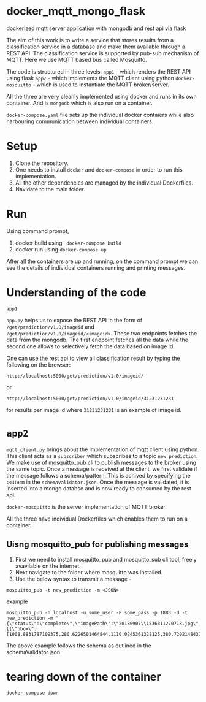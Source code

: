 # docker_mqtt_mongo_flask
dockerized mqtt server application with mongodb and rest api via flask

The aim of this work is to write a service that stores results from a classification service in a database and make them available through a REST API. The classification service is supported by pub-sub mechanism of MQTT. Here we use MQTT based bus called Mosquitto.

The code is structured in three levels.
``app1`` - which renders the REST API using flask 
``app2`` - which implements the MQTT client using python
``docker-mosquitto`` - which is used to instantiate the MQTT broker/server.


All the three are very cleanly implemented using docker and runs in its own container. And is ``mongodb`` which is also run on a container.

``docker-compose.yaml`` file sets up the individual docker contaiers while also harbouring communication between individual containers.

# Setup

1. Clone the repository.
2. One needs to install `docker` and `docker-compose` in order to run this implementation.
3. All the other dependencies are managed by the individual Dockerfiles.
4. Navidate to the main folder.
# Run

Using command prompt,

1. docker build using ``` docker-compose build```
2. docker run using ```docker-compose up```

After all the containers are up and running, on the command prompt we can see the details of individual containers running and printing messages.

# Understanding of the code

```app1```

`app.py` helps us to expose the REST API in the form of `/get/prediction/v1.0/imageid` and `/get/prediction/v1.0/imageid/<imageid>`.
These two endpoints fetches the data from the mongodb. The first endpoint fetches all the data while the second one allows to selectively fetch the data based on image id.

One can use the rest api to view all classification result by typing the following on the browser:
```
http://localhost:5000/get/prediction/v1.0/imageid/
```
or
```
http://localhost:5000/get/prediction/v1.0/imageid/31231231231
```
for results per image id where `31231231231` is an example of image id.


# ```app2```

`mqtt_client.py` brings about the implementation of mqtt client using python. This client acts as a `subscriber` which subscribes to a topic `new_prediction`. We make use of mosquitto_pub cli to publish messages to the broker using the same topic. Once a message is received at the client, we first validate if the message follows a schema/pattern. This is achived by specifying the pattern in the ``schemaValidator.json``.
Once the message is validated, it is inserted into a mongo databse and is now ready to consumed by the rest api.

```docker-mosquitto``` is the server implementation of MQTT broker.

All the three have individual Dockerfiles which enables them to run on a container.

## Uisng mosquitto_pub for publishing messages

1. First we need to install mosquitto_pub and mosquitto_sub cli tool, freely avavilable on the internet.
2. Next navigate to the folder where mosquitto was installed.
3. Use the below syntax to transmit a message - 
```
mosquitto_pub -t new_prediction -m <JSON>
```
example
```
mosquitto_pub -h localhost -u some_user -P some_pass -p 1883 -d -t new_prediction -m "{\"status\":\"complete\",\"imagePath\":\"20180907\\1536311270718.jpg\",\"imageId\":\"1536311270718\",\"output\":[{\"bbox\":[1008.8831787109375,280.6226501464844,1110.0245361328125,380.72021484375],\"probability\":0.9725130796432495,\"label\":\"nail\",\"result\":\"good\"}]}"
```

The above example follows the schema as outlined in the schemaValidator.json. 


# tearing down of the container

```docker-compose down```
